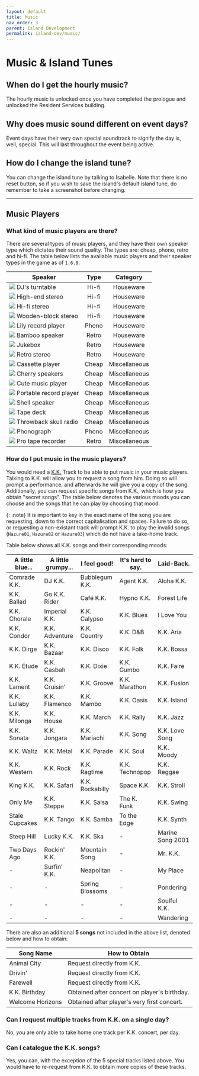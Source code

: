 ```yaml
---
layout: default
title: Music
nav_order: 3
parent: Island Development
permalink: island-dev/music/
---
```


# Music & Island Tunes
## When do I get the hourly music?
The hourly music is unlocked once you have completed the prologue and unlocked the Resident Services building.

## Why does music sound different on event days?
Event days have their very own special soundtrack to signify the day is, well, special. This will last throughout the event being active.

## How do I change the island tune?
You can change the island tune by talking to Isabelle. Note that there is no reset button, so if you wish to save the island's default island tune, do remember to take a screenshot before changing.

* * *

## Music Players
### What kind of music players are there?
There are several types of music players, and they have their own speaker type which dictates their sound quality. The types are: cheap, phono, retro and hi-fi. The table below lists the available music players and their speaker types in the game as of `1.6.0`.

| Speaker                                                                                                                                 | Type  |   Category    |
|-----------------------------------------------------------------------------------------------------------------------------------------|:-----:|:-------------:|
| <span><img src="https://alexislours.github.io/img/FtrIcon/FtrDJbooth_Remake_0_0.png" id="inv-icon"></span> DJ's turntable                      | Hi-fi |   Houseware   |
| <span><img src="https://alexislours.github.io/img/FtrIcon/FtrComponentPro.png" id="inv-icon"></span> High-end stereo                           | Hi-fi |   Houseware   |
| <span><img src="https://alexislours.github.io/img/FtrIcon/FtrComponentHighclass.png" id="inv-icon"></span> Hi-fi stereo                        | Hi-fi |   Houseware   |
| <span><img src="https://alexislours.github.io/img/FtrIcon/FtrBlockCompo_Remake_0_0.png" id="inv-icon"></span> Wooden-block stereo              | Hi-fi |   Houseware   |
| <span><img src="https://alexislours.github.io/img/FtrIcon/FtrFlowerRecordplayer_Remake_0_0.png" id="inv-icon"></span> Lily record player       | Phono |   Houseware   |
| <span><img src="https://alexislours.github.io/img/FtrIcon/FtrBambooMusic_Remake_0_0.png" id="inv-icon"></span> Bamboo speaker                  | Retro |   Houseware   |
| <span><img src="https://alexislours.github.io/img/FtrIcon/FtrJukebox.png" id="inv-icon"></span> Jukebox                                        | Retro |   Houseware   |
| <span><img src="https://alexislours.github.io/img/FtrIcon/FtrStereoRetro_Remake_0_0.png" id="inv-icon"></span> Retro stereo                    | Retro |   Houseware   |
| <span><img src="https://alexislours.github.io/img/FtrIcon/FtrRadicaseW_Remake_0_0.png" id="inv-icon"></span> Cassette player                   | Cheap | Miscellaneous |
| <span><img src="https://alexislours.github.io/img/FtrIcon/FtrFruitsMusic_Remake_0_0.png" id="inv-icon"></span> Cherry speakers                 | Cheap | Miscellaneous |
| <span><img src="https://alexislours.github.io/img/FtrIcon/FtrCuteAudio_Remake_0_0.png" id="inv-icon"></span> Cute music player                 | Cheap | Miscellaneous |
| <span><img src="https://alexislours.github.io/img/FtrIcon/FtrPortablerecordplayer_Remake_0_0.png" id="inv-icon"></span> Portable record player | Cheap | Miscellaneous |
| <span><img src="https://alexislours.github.io/img/FtrIcon/FtrShellMusic_Remake_0_0.png" id="inv-icon"></span> Shell speaker                    | Cheap | Miscellaneous |
| <span><img src="https://alexislours.github.io/img/FtrIcon/FtrRadicase_Remake_0_0.png" id="inv-icon"></span> Tape deck                          | Cheap | Miscellaneous |
| <span><img src="https://alexislours.github.io/img/FtrIcon/FtrBoyAudio_Remake_0_0.png" id="inv-icon"></span> Throwback skull radio              | Cheap | Miscellaneous |
| <span><img src="https://alexislours.github.io/img/FtrIcon/FtrPhonograph.png" id="inv-icon"></span> Phonograph                                  | Phono | Miscellaneous |
| <span><img src="https://alexislours.github.io/img/FtrIcon/FtrReelrecorder_Remake_0_0.png" id="inv-icon"></span> Pro tape recorder              | Retro | Miscellaneous |

### How do I put music in the music players?
You would need a [K.K.](/acnhfaq/npc#kk-slider) Track to be able to put music in your music players. Talking to K.K. will allow you to request a song from him. Doing so will prompt a performance, and afterwards he will give you a copy of the song. Additionally, you can request specific songs from K.K., which is how you obtain "secret songs". The table below denotes the various moods you can choose and the songs that he can play by choosing that mood.

{: .note}
It is important to key in the exact name of the song you are requesting, down to the correct capitalisation and spaces. Failure to do so, or requesting a non-existant track will prompt K.K. to play the invalid songs (`Hazure01`, `Hazure02` or `Hazure03`) which do not have a take-home track.

Table below shows all K.K. songs and their corresponding moods:

| A little blue... | A little grumpy... | I feel good!    | It's hard to say. | Laid-Back.       |
|------------------|--------------------|-----------------|-------------------|------------------|
| Comrade K.K.     | DJ K.K.            | Bubblegum K.K.  | Agent K.K.        | Aloha K.K.       |
| K.K. Ballad      | Go K.K. Rider      | Café K.K.       | Hypno K.K.        | Forest Life      |
| K.K. Chorale     | Imperial K.K.      | K.K. Calypso    | K.K. Blues        | I Love You       |
| K.K. Condor      | K.K. Adventure     | K.K. Country    | K.K. D&B          | K.K. Aria        |
| K.K. Dirge       | K.K. Bazaar        | K.K. Disco      | K.K. Folk         | K.K. Bossa       |
| K.K. Étude       | K.K. Casbah        | K.K. Dixie      | K.K. Gumbo        | K.K. Faire       |
| K.K. Lament      | K.K. Cruisin'      | K.K. Groove     | K.K. Marathon     | K.K. Fusion      |
| K.K. Lullaby     | K.K. Flamenco      | K.K. Mambo      | K.K. Oasis        | K.K. Island      |
| K.K. Milonga     | K.K. House         | K.K. March      | K.K. Rally        | K.K. Jazz        |
| K.K. Sonata      | K.K. Jongara       | K.K. Mariachi   | K.K. Song         | K.K. Love Song   |
| K.K. Waltz       | K.K. Metal         | K.K. Parade     | K.K. Soul         | K.K. Moody       |
| K.K. Western     | K.K. Rock          | K.K. Ragtime    | K.K. Technopop    | K.K. Reggae      |
| King K.K.        | K.K. Safari        | K.K. Rockabilly | Space K.K.        | K.K. Stroll      |
| Only Me          | K.K. Steppe        | K.K. Salsa      | The K. Funk       | K.K. Swing       |
| Stale Cupcakes   | K.K. Tango         | K.K. Samba      | To the Edge       | K.K. Synth       |
| Steep Hill       | Lucky K.K.         | K.K. Ska        | -                 | Marine Song 2001 |
| Two Days Ago     | Rockin' K.K.       | Mountain Song   | -                 | Mr. K.K.         |
| -                | Surfin' K.K.       | Neapolitan      | -                 | My Place         |
| -                | -                  | Spring Blossoms | -                 | Pondering        |
| -                | -                  | -               | -                 | Soulful K.K.     |
| -                | -                  | -               | -                 | Wandering        |

There are also an additional **5 songs** not included in the above list, denoted below and how to obtain:

| Song Name        | How to Obtain                                                           |
|------------------|-------------------------------------------------------------------------|
| Animal City      | Request directly from K.K.                                              |
| Drivin'          | Request directly from K.K.                                              |
| Farewell         | Request directly from K.K.                                              |
| K.K. Birthday    | Obtained after concert on player's birthday.                            |
| Welcome Horizons | Obtained after player's very first concert.                             |

### Can I request multiple tracks from K.K. on a single day?
No, you are only able to take home one track per K.K. concert, per day.

### Can I catalogue the K.K. songs?
Yes, you can, with the exception of the 5 special tracks listed above. You would have to re-request from K.K. to obtain more copies of these tracks.